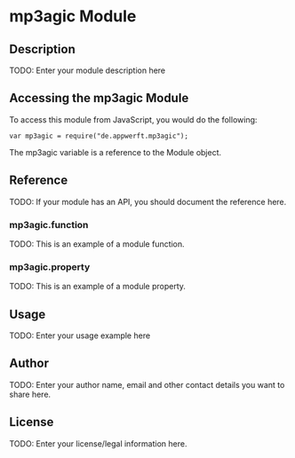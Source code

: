 # mp3agic Module

## Description

TODO: Enter your module description here

## Accessing the mp3agic Module

To access this module from JavaScript, you would do the following:

    var mp3agic = require("de.appwerft.mp3agic");

The mp3agic variable is a reference to the Module object.

## Reference

TODO: If your module has an API, you should document
the reference here.

### mp3agic.function

TODO: This is an example of a module function.

### mp3agic.property

TODO: This is an example of a module property.

## Usage

TODO: Enter your usage example here

## Author

TODO: Enter your author name, email and other contact
details you want to share here.

## License

TODO: Enter your license/legal information here.
